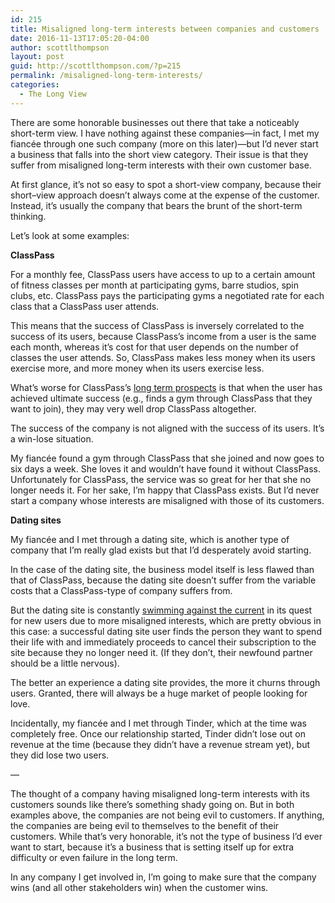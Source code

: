 ```yaml
---
id: 215
title: Misaligned long-term interests between companies and customers
date: 2016-11-13T17:05:20-04:00
author: scottlthompson
layout: post
guid: http://scottlthompson.com/?p=215
permalink: /misaligned-long-term-interests/
categories:
  - The Long View
---
```

There are some honorable businesses out there that take a noticeably short-term view. I have nothing against these companies—in fact, I met my fiancée through one such company (more on this later)—but I’d never start a business that falls into the short view category. Their issue is that they suffer from misaligned long-term interests with their own customer base.

At first glance, it’s not so easy to spot a short-view company, because their short–view approach doesn’t always come at the expense of the customer. Instead, it’s usually the company that bears the brunt of the short-term thinking.

Let’s look at some examples:

**ClassPass**

For a monthly fee, ClassPass users have access to up to a certain amount of fitness classes per month at participating gyms, barre studios, spin clubs, etc. ClassPass pays the participating gyms a negotiated rate for each class that a ClassPass user attends.

This means that the success of ClassPass is inversely correlated to the success of its users, because ClassPass’s income from a user is the same each month, whereas it’s cost for that user depends on the number of classes the user attends. So, ClassPass makes less money when its users exercise more, and more money when its users exercise less.

What’s worse for ClassPass’s [long term prospects](https://www.fastcompany.com/3061728/startup-report/is-the-classpass-model-sustainable) is that when the user has achieved ultimate success (e.g., finds a gym through ClassPass that they want to join), they may very well drop ClassPass altogether.

The success of the company is not aligned with the success of its users. It’s a win-lose situation.

My fiancée found a gym through ClassPass that she joined and now goes to six days a week. She loves it and wouldn’t have found it without ClassPass. Unfortunately for ClassPass, the service was so great for her that she no longer needs it. For her sake, I’m happy that ClassPass exists. But I’d never start a company whose interests are misaligned with those of its customers.

**Dating sites**

My fiancée and I met through a dating site, which is another type of company that I’m really glad exists but that I’d desperately avoid starting.

In the case of the dating site, the business model itself is less flawed than that of ClassPass, because the dating site doesn’t suffer from the variable costs that a ClassPass-type of company suffers from.

But the dating site is constantly [swimming against the current](http://andrewchen.co/why-investors-dont-fund-dating/) in its quest for new users due to more misaligned interests, which are pretty obvious in this case: a successful dating site user finds the person they want to spend their life with and immediately proceeds to cancel their subscription to the site because they no longer need it. (If they don’t, their newfound partner should be a little nervous).

The better an experience a dating site provides, the more it churns through users. Granted, there will always be a huge market of people looking for love.

Incidentally, my fiancée and I met through Tinder, which at the time was completely free. Once our relationship started, Tinder didn’t lose out on revenue at the time (because they didn’t have a revenue stream yet), but they did lose two users.

&#8212;

The thought of a company having misaligned long-term interests with its customers sounds like there’s something shady going on. But in both examples above, the companies are not being evil to customers. If anything, the companies are being evil to themselves to the benefit of their customers. While that’s very honorable, it’s not the type of business I’d ever want to start, because it’s a business that is setting itself up for extra difficulty or even failure in the long term.

In any company I get involved in, I’m going to make sure that the company wins (and all other stakeholders win) when the customer wins.